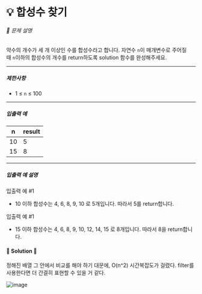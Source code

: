 # 💡 합성수 찾기

###### 📃 문제 설명

약수의 개수가 세 개 이상인 수를 합성수라고 합니다. 자연수 `n`이 매개변수로 주어질 때 `n`이하의 합성수의 개수를 return하도록 solution 함수를 완성해주세요.

---

##### 제한사항

- 1 ≤ `n` ≤ 100

---

##### 입출력 예

| n   | result |
| --- | ------ |
| 10  | 5      |
| 15  | 8      |

---

##### 입출력 예 설명

입출력 예 #1

- 10 이하 합성수는 4, 6, 8, 9, 10 로 5개입니다. 따라서 5를 return합니다.

입출력 예 #1

- 15 이하 합성수는 4, 6, 8, 9, 10, 12, 14, 15 로 8개입니다. 따라서 8을 return합니다.



#### 🔑 Solution 🔑

정해진 배열 그 안에서 비교를 해야 하기 대문에, O(n^2)  시간복잡도가 걸렸다. filter를 사용한다면 더 간결히 표현할 수 있을 거 같다.

![image](https://user-images.githubusercontent.com/116260619/216537491-4e06f83d-11b0-4aea-803f-733d787d6772.png)
